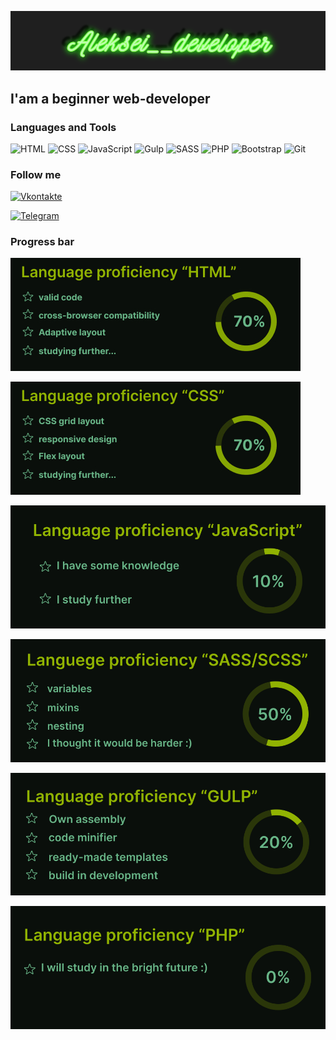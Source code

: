 ![Header](https://github.com/AlekseidDEV/AlekseidDEV/blob/main/assets/intro.png)

## I'am a beginner web-developer


### Languages ​​and Tools
![HTML](https://img.shields.io/badge/-HTML-1F1F1F?style=for-the-badge&logo=HTML5)
![CSS](https://img.shields.io/badge/-CSS-1F1F1F?style=for-the-badge&logo=CSS3&logoColor=4F7DB3)
![JavaScript](https://img.shields.io/badge/-JavaScript-1F1F1F?style=for-the-badge&logo=JavaScript)
![Gulp](https://img.shields.io/badge/-Gulp-1F1F1F?style=for-the-badge&logo=Gulp)
![SASS](https://img.shields.io/badge/-SASS-1F1F1F?style=for-the-badge&logo=SASS)
![PHP](https://img.shields.io/badge/-PHP-1F1F1F?style=for-the-badge&logo=PHP)
![Bootstrap](https://img.shields.io/badge/-Bootstrap-1F1F1F?style=for-the-badge&logo=Bootstrap)
![Git](https://img.shields.io/badge/-git-1F1F1F?style=for-the-badge&logo=git)




### Follow me

[![Vkontakte](https://img.shields.io/badge/-Vkontakte-1F1F1F?style=for-the-badge&logo=Vk&logoColor=4F7DB3)](https://vk.com/rudyko1)

[![Telegram](https://img.shields.io/badge/-Telegram-1F1F1F?style=for-the-badge&logo=Telegram)](https://web.telegram.org/k/)


### Progress bar





![Card](https://github.com/AlekseidDEV/AlekseidDEV/blob/main/assets/Component%201.jpg)






![Card](https://github.com/AlekseidDEV/AlekseidDEV/blob/main/assets/Component%202.jpg)






![Card](https://github.com/AlekseidDEV/AlekseidDEV/blob/main/assets/Rectangle%207.svg)






![Card](https://github.com/AlekseidDEV/AlekseidDEV/blob/main/assets/sass.svg)







![Card](https://github.com/AlekseidDEV/AlekseidDEV/blob/main/assets/Frame%202.svg)







![Card](https://github.com/AlekseidDEV/AlekseidDEV/blob/main/assets/Frame%203.svg)





<!--
**AlekseidDEV/AlekseidDEV** is a ✨ _special_ ✨ repository because its `README.md` (this file) appears on your GitHub profile.

Here are some ideas to get you started:

- 🔭 I’m currently working on ...
- 🌱 I’m currently learning ...
- 👯 I’m looking to collaborate on ...
- 🤔 I’m looking for help with ...
- 💬 Ask me about ...
- 📫 How to reach me: ...
- 😄 Pronouns: ...
- ⚡ Fun fact: ...
-->
